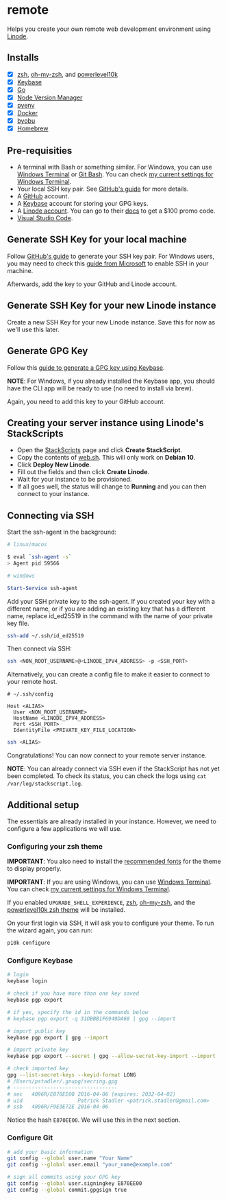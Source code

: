 # remote

Helps you create your own remote web development environment using [Linode](https://www.linode.com/?r=b042b8d928111627044d292bdbca3691c536bf8d).

## Installs

- [x] [zsh](https://www.zsh.org/), [oh-my-zsh](https://ohmyz.sh/), and [powerlevel10k](https://github.com/romkatv/powerlevel10k)
- [x] [Keybase](https://keybase.io)
- [x] [Go](https://golang.org/)
- [x] [Node Version Manager](https://github.com/nvm-sh/nvm)
- [x] [pyenv](https://github.com/pyenv/pyenv)
- [x] [Docker](https://www.docker.com/)
- [x] [byobu](https://byobu.org)
- [x] [Homebrew](https://brew.sh)

## Pre-requisities

- A terminal with Bash or something similar. For Windows, you can use [Windows Terminal](https://www.microsoft.com/en-us/p/windows-terminal/9n0dx20hk701) or [Git Bash](https://git-scm.com/downloads). You can check [my current settings for Windows Terminal](./windows/terminal/settings.md).
- Your local SSH key pair. See [GitHub's guide](https://docs.github.com/en/github/authenticating-to-github/generating-a-new-ssh-key-and-adding-it-to-the-ssh-agent) for more details.
- A [GitHub](https://github.com) account.
- A [Keybase](https://keybase.io/) account for storing your GPG keys.
- A [Linode account](https://www.linode.com/?r=b042b8d928111627044d292bdbca3691c536bf8d). You can go to their [docs](https://www.linode.com/docs/guides/getting-started/) to get a $100 promo code.
- [Visual Studio Code](https://code.visualstudio.com/).

## Generate SSH Key for your local machine

Follow [GitHub's guide](https://docs.github.com/en/github/authenticating-to-github/generating-a-new-ssh-key-and-adding-it-to-the-ssh-agent) to generate your SSH key pair. For Windows users, you may need to check this [guide from Microsoft](https://docs.microsoft.com/en-us/windows-server/administration/openssh/openssh_keymanagement) to enable SSH in your machine.

Afterwards, add the key to your GitHub and Linode account.

## Generate SSH Key for your new Linode instance

Create a new SSH Key for your new Linode instance. Save this for now as we'll use this later.

## Generate GPG Key

Follow this [guide to generate a GPG key using Keybase](https://github.com/pstadler/keybase-gpg-github).

**NOTE**: For Windows, if you already installed the Keybase app, you should have the CLI app will be ready to use (no need to install via brew).

Again, you need to add this key to your GitHub account.

## Creating your server instance using Linode's StackScripts

- Open the [StackScripts](https://cloud.linode.com/stackscripts/account) page and click **Create StackScript**.
- Copy the contents of [web.sh](./linode/web.sh). This will only work on **Debian 10**.
- Click **Deploy New Linode**.
- Fill out the fields and then click **Create Linode**.
- Wait for your instance to be provisioned.
- If all goes well, the status will change to **Running** and you can then connect to your instance.

## Connecting via SSH

Start the ssh-agent in the background:

```bash
# linux/macos

$ eval `ssh-agent -s`
> Agent pid 59566
```

```powershell
# windows

Start-Service ssh-agent
```

Add your SSH private key to the ssh-agent. If you created your key with a different name, or if you are adding an existing key that has a different name, replace id_ed25519 in the command with the name of your private key file.

```bash
ssh-add ~/.ssh/id_ed25519
```

Then connect via SSH:

```bash
ssh <NON_ROOT_USERNAME>@<LINODE_IPV4_ADDRESS> -p <SSH_PORT>
```

Alternatively, you can create a config file to make it easier to connect to your remote host.

```
# ~/.ssh/config

Host <ALIAS>
  User <NON_ROOT_USERNAME>
  HostName <LINODE_IPV4_ADDRESS>
  Port <SSH_PORT>
  IdentityFile <PRIVATE_KEY_FILE_LOCATION>
```

```bash
ssh <ALIAS>
```

Congratulations! You can now connect to your remote server instance.

**NOTE**: You can already connect via SSH even if the StackScript has not yet been completed. To check its status, you can check the logs using `cat /var/log/stackscript.log`.

## Additional setup

The essentials are already installed in your instance. However, we need to configure a few applications we will use.

### Configuring your zsh theme

**IMPORTANT**: You also need to install the [recommended fonts](https://github.com/romkatv/powerlevel10k#meslo-nerd-font-patched-for-powerlevel10k) for the theme to display properly.

**IMPORTANT**: If you are using Windows, you can use [Windows Terminal](https://microsoft.com/en-us/p/windows-terminal/9n0dx20hk701). You can check [my current settings for Windows Terminal](./windows/terminal/settings.md).

If you enabled `UPGRADE_SHELL_EXPERIENCE`, [zsh](https://www.zsh.org/), [oh-my-zsh](https://ohmyz.sh/), and the [powerlevel10k zsh theme](https://github.com/romkatv/powerlevel10k) will be installed.

On your first login via SSH, it will ask you to configure your theme. To run the wizard again, you can run:

```bash
p10k configure
```

### Configure Keybase

```bash
# login
keybase login

# check if you have more than one key saved
keybase pgp export

# if yes, specify the id in the commands below
# keybase pgp export -q 31DBBB1F6949DA68 | gpg --import

# import public key
keybase pgp export | gpg --import

# import private key
keybase pgp export --secret | gpg --allow-secret-key-import --import

# check imported key
gpg --list-secret-keys --keyid-format LONG
# /Users/pstadler/.gnupg/secring.gpg
# ----------------------------------
# sec   4096R/E870EE00 2016-04-06 [expires: 2032-04-02]
# uid                  Patrick Stadler <patrick.stadler@gmail.com>
# ssb   4096R/F9E3E72E 2016-04-06
```

Notice the hash `E870EE00`. We will use this in the next section.

### Configure Git

```bash
# add your basic information
git config --global user.name "Your Name"
git config --global user.email "your_name@example.com"

# sign all commits using your GPG key
git config --global user.signingkey E870EE00
git config --global commit.gpgsign true
```
